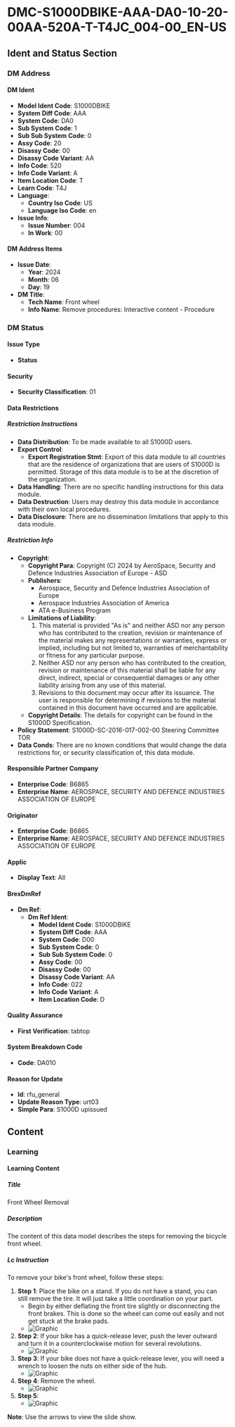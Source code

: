 DMC-S1000DBIKE-AAA-DA0-10-20-00AA-520A-T-T4JC_004-00_EN-US
==============================================

## Ident and Status Section
### DM Address
#### DM Ident
* **Model Ident Code**: S1000DBIKE
* **System Diff Code**: AAA
* **System Code**: DA0
* **Sub System Code**: 1
* **Sub Sub System Code**: 0
* **Assy Code**: 20
* **Disassy Code**: 00
* **Disassy Code Variant**: AA
* **Info Code**: 520
* **Info Code Variant**: A
* **Item Location Code**: T
* **Learn Code**: T4J
* **Language**:
	+ **Country Iso Code**: US
	+ **Language Iso Code**: en
* **Issue Info**:
	+ **Issue Number**: 004
	+ **In Work**: 00

#### DM Address Items
* **Issue Date**:
	+ **Year**: 2024
	+ **Month**: 06
	+ **Day**: 19
* **DM Title**:
	+ **Tech Name**: Front wheel
	+ **Info Name**: Remove procedures: Interactive content - Procedure

### DM Status
#### Issue Type
* **Status**

#### Security
* **Security Classification**: 01

#### Data Restrictions
##### Restriction Instructions
* **Data Distribution**: To be made available to all S1000D users.
* **Export Control**:
	+ **Export Registration Stmt**: Export of this data module to all countries that are the residence of organizations that are users of S1000D is permitted. Storage of this data module is to be at the discretion of the organization.
* **Data Handling**: There are no specific handling instructions for this data module.
* **Data Destruction**: Users may destroy this data module in accordance with their own local procedures.
* **Data Disclosure**: There are no dissemination limitations that apply to this data module.

##### Restriction Info
* **Copyright**:
	+ **Copyright Para**: Copyright (C) 2024 by AeroSpace, Security and Defence Industries Association of Europe - ASD
	+ **Publishers**:
		- Aerospace, Security and Defence Industries Association of Europe
		- Aerospace Industries Association of America
		- ATA e-Business Program
	+ **Limitations of Liability**:
		1. This material is provided "As is" and neither ASD nor any person who has contributed to the creation, revision or maintenance of the material makes any representations or warranties, express or implied, including but not limited to, warranties of merchantability or fitness for any particular purpose.
		2. Neither ASD nor any person who has contributed to the creation, revision or maintenance of this material shall be liable for any direct, indirect, special or consequential damages or any other liability arising from any use of this material.
		3. Revisions to this document may occur after its issuance. The user is responsible for determining if revisions to the material contained in this document have occurred and are applicable.
	+ **Copyright Details**: The details for copyright can be found in the S1000D Specification.
* **Policy Statement**: S1000D-SC-2016-017-002-00 Steering Committee TOR
* **Data Conds**: There are no known conditions that would change the data restrictions for, or security classification of, this data module.

#### Responsible Partner Company
* **Enterprise Code**: B6865
* **Enterprise Name**: AEROSPACE, SECURITY AND DEFENCE INDUSTRIES ASSOCIATION OF EUROPE

#### Originator
* **Enterprise Code**: B6865
* **Enterprise Name**: AEROSPACE, SECURITY AND DEFENCE INDUSTRIES ASSOCIATION OF EUROPE

#### Applic
* **Display Text**: All

#### BrexDmRef
* **Dm Ref**:
	+ **Dm Ref Ident**:
		- **Model Ident Code**: S1000DBIKE
		- **System Diff Code**: AAA
		- **System Code**: D00
		- **Sub System Code**: 0
		- **Sub Sub System Code**: 0
		- **Assy Code**: 00
		- **Disassy Code**: 00
		- **Disassy Code Variant**: AA
		- **Info Code**: 022
		- **Info Code Variant**: A
		- **Item Location Code**: D

#### Quality Assurance
* **First Verification**: tabtop

#### System Breakdown Code
* **Code**: DA010

#### Reason for Update
* **Id**: rfu_general
* **Update Reason Type**: urt03
* **Simple Para**: S1000D upissued

## Content
### Learning
#### Learning Content
##### Title
Front Wheel Removal

##### Description
The content of this data model describes the steps for removing the bicycle front wheel.

##### Lc Instruction
To remove your bike's front wheel, follow these steps:

1. **Step 1**: Place the bike on a stand. If you do not have a stand, you can still remove the tire. It will just take a little coordination on your part.
	* Begin by either deflating the front tire slightly or disconnecting the front brakes. This is done so the wheel can come out easily and not get stuck at the brake pads.
	* ![Graphic](ICN-C0419-S1000D0370-001-01)
2. **Step 2**: If your bike has a quick-release lever, push the lever outward and turn it in a counterclockwise motion for several revolutions.
	* ![Graphic](ICN-C0419-S1000D0371-001-01)
3. **Step 3**: If your bike does not have a quick-release lever, you will need a wrench to loosen the nuts on either side of the hub.
	* ![Graphic](ICN-C0419-S1000D0372-001-01)
4. **Step 4**: Remove the wheel.
	* ![Graphic](ICN-C0419-S1000D0373-001-01)
5. **Step 5**: 
	* ![Graphic](ICN-C0419-S1000D0374-001-01)

**Note**: Use the arrows to view the slide show.